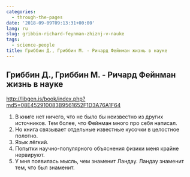 ```yaml
---
categories:
  - through-the-pages
date: '2018-09-09T09:13:31+00:00'
lang: ru
slug: gribbin-richard-feynman-zhiznj-v-nauke
tags:
  - science-people
title: Гриббин Д., Гриббин М. - Ричард Фейнман жизнь в науке
---
```



## Гриббин Д., Гриббин М. - Ричард Фейнман жизнь в науке ##

<http://libgen.is/book/index.php?md5=08E452910083B9561652F1D3A76A1F64>

<!--more-->

1. В книге нет ничего, что не было бы неизвестно из других источников. Тем более, что Фейнман много про себя написал.
2. Но книга связывает отдельные известные кусочки в целостное полотно.
3. Язык лёгкий.
4. Попытки научно-популярного объяснения физики меня крайне нервируют.
5. У мня появилась мысль, чем знаменит Ландау. Ландау знаменит тем, что был знаменит.

